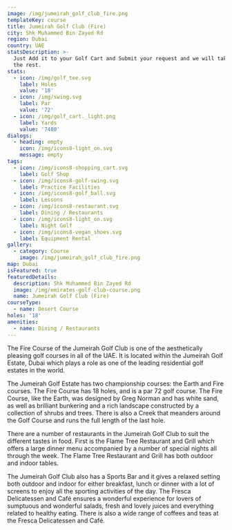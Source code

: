 ```yaml
---
image: /img/jumeirah_golf_club_fire.png
templateKey: course
title: Jumeirah Golf Club (Fire)
city: Shk Muhammed Bin Zayed Rd
region: Dubai
country: UAE
statsDescription: >-
  Just Add it to your Golf Cart and Submit your request and we will take care of
  the rest.
stats:
  - icon: /img/golf_tee.svg
    label: Holes
    value: '18'
  - icon: /img/swing.svg
    label: Par
    value: '72'
  - icon: /img/golf_cart._light.png
    label: Yards
    value: '7480'
dialogs:
  - heading: empty
    icon: /img/icons8-light_on.svg
    message: empty
tags:
  - icon: /img/icons8-shopping_cart.svg
    label: Golf Shop
  - icon: /img/icons8-golf-swing.svg
    label: Practice Facilities
  - icon: /img/icons8-golf_ball.svg
    label: Lessons
  - icon: /img/icons8-restaurant.svg
    label: Dining / Restaurants
  - icon: /img/icons8-light_on.svg
    label: Night Golf
  - icon: /img/icons8-vegan_shoes.svg
    label: Equipment Rental
gallery:
  - category: Course
    image: /img/jumeirah_golf_club_fire.png
map: Dubai
isFeatured: true
featuredDetails:
  description: Shk Muhammed Bin Zayed Rd
  image: /img/emirates-golf-club-course.png
  name: Jumeirah Golf Club (Fire)
courseType:
  - name: Desert Course
holes: '18'
amenities:
  - name: Dining / Restaurants
---
```

The Fire Course of the Jumeirah Golf Club is one of the aesthetically pleasing golf courses in all of the UAE. It is located within the Jumeirah Golf Estate, Dubai which plays a role as one of the leading residential golf estates in the world.

The Jumeirah Golf Estate has two championship courses: the Earth and Fire courses. The Fire Course has 18 holes, and is a par 72 golf course. The Fire Course, like the Earth, was designed by Greg Norman and has white sand, as well as brilliant bunkering and a rich landscape constructed by a collection of shrubs and trees. There is also a Creek that meanders around the Golf Course and runs the full length of the last hole.

There are a number of restaurants in the Jumeirah Golf Club to suit the different tastes in food. First is the Flame Tree Restaurant and Grill which offers a large dinner menu accompanied by a number of special nights all through the week. The Flame Tree Restaurant and Grill has both outdoor and indoor tables.

The Jumeirah Golf Club also has a Sports Bar and it gives a relaxed setting both outdoor and indoor for either breakfast, lunch or dinner with a lot of screens to enjoy all the sporting activities of the day. The Fresca Delicatessen and Café ensures a wonderful experience for lovers of sumptuous and wonderful salads, fresh and lovely juices and everything related to healthy eating. There is also a wide range of coffees and teas at the Fresca Delicatessen and Café.
